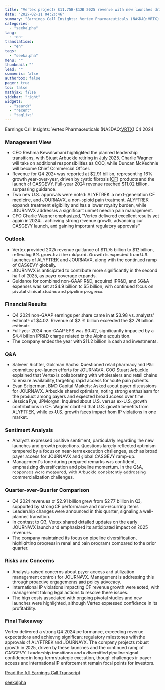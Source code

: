 ```yaml
---
title: "Vertex projects $11.75B-$12B 2025 revenue with new launches driving growth"
date: "2025-02-11 04:26:46"
summary: "Earnings Call Insights: Vertex Pharmaceuticals (NASDAQ:VRTX) Q4 2024 Management View CEO Reshma Kewalramani highlighted the planned leadership transitions, with Stuart Arbuckle retiring in July 2025. Charlie Wagner will take on additional responsibilities as COO, while Duncan McKechnie will become Chief Commercial Officer. Revenue for Q4 2024 was reported at $2.91..."
categories:
  - "seekalpha"
lang:
  - "en"
translations:
  - "en"
tags:
  - "seekalpha"
menu: ""
thumbnail: ""
lead: ""
comments: false
authorbox: false
pager: true
toc: false
mathjax: false
sidebar: "right"
widgets:
  - "search"
  - "recent"
  - "taglist"
---
```


Earnings Call Insights: Vertex Pharmaceuticals (NASDAQ:[VRTX](https://seekingalpha.com/symbol/VRTX "Vertex Pharmaceuticals Incorporated")) Q4 2024

### Management View

* CEO Reshma Kewalramani highlighted the planned leadership transitions, with Stuart Arbuckle retiring in July 2025. Charlie Wagner will take on additional responsibilities as COO, while Duncan McKechnie will become Chief Commercial Officer.
* Revenue for Q4 2024 was reported at $2.91 billion, representing 16% growth year-over-year, driven by cystic fibrosis ([CF](https://seekingalpha.com/symbol/CF "CF Industries Holdings, Inc.")) products and the launch of CASGEVY. Full-year 2024 revenue reached $11.02 billion, surpassing guidance.
* Two new U.S. approvals were noted: ALYFTREK, a next-generation CF medicine, and JOURNAVX, a non-opioid pain treatment. ALYFTREK expands treatment eligibility and has a lower royalty burden, while JOURNAVX addresses a significant unmet need in pain management.
* CFO Charlie Wagner emphasized, "Vertex delivered excellent results yet again in 2024... achieving strong revenue growth, advancing our CASGEVY launch, and gaining important regulatory approvals."

### Outlook

* Vertex provided 2025 revenue guidance of $11.75 billion to $12 billion, reflecting 8% growth at the midpoint. Growth is expected from U.S. launches of ALYFTREK and JOURNAVX, along with the continued ramp of CASGEVY globally.
* JOURNAVX is anticipated to contribute more significantly in the second half of 2025, as payer coverage expands.
* Guidance for combined non-GAAP R&D, acquired IPR&D, and SG&A expenses was set at $4.9 billion to $5 billion, with continued focus on pivotal clinical studies and pipeline progress.

### Financial Results

* Q4 2024 non-GAAP earnings per share came in at $3.98 vs. analysts' estimate of $4.02. Revenue of $2.91 billion exceeded the $2.78 billion estimate.
* Full-year 2024 non-GAAP EPS was $0.42, significantly impacted by a $4.4 billion IPR&D charge related to the Alpine acquisition.
* The company ended the year with $11.2 billion in cash and investments.

### Q&A

* Salveen Richter, Goldman Sachs: Questioned retail pharmacy and P&T committee pre-launch efforts for JOURNAVX. COO Stuart Arbuckle explained that Vertex is collaborating with wholesalers and retail chains to ensure availability, targeting rapid access for acute pain patients.
* Evan Seigerman, BMO Capital Markets: Asked about payer discussions for JOURNAVX. Arbuckle shared optimism, noting strong enthusiasm for the product among payers and expected broad access over time.
* Jessica Fye, JPMorgan: Inquired about U.S. versus ex-U.S. growth contributions in CF. Wagner clarified that U.S. growth benefits from ALYFTREK, while ex-U.S. growth faces impact from IP violations in one market.

### Sentiment Analysis

* Analysts expressed positive sentiment, particularly regarding the new launches and growth projections. Questions largely reflected optimism tempered by a focus on near-term execution challenges, such as broad payer access for JOURNAVX and global CASGEVY ramp-up.
* Management's tone during prepared remarks was confident, emphasizing diversification and pipeline momentum. In the Q&A, responses were measured, with Arbuckle consistently addressing commercialization challenges.

### Quarter-over-Quarter Comparison

* Q4 2024 revenues of $2.91 billion grew from $2.77 billion in Q3, supported by strong CF performance and non-recurring items.
* Leadership changes were announced in this quarter, signaling a well-planned transition.
* In contrast to Q3, Vertex shared detailed updates on the early JOURNAVX launch and emphasized its anticipated impact on 2025 revenues.
* The company maintained its focus on pipeline diversification, highlighting progress in renal and pain programs compared to the prior quarter.

### Risks and Concerns

* Analysts raised concerns about payer access and utilization management controls for JOURNAVX. Management is addressing this through proactive engagements and policy advocacy.
* International IP violations impacting CF revenue growth were noted, with management taking legal actions to resolve these issues.
* The high costs associated with ongoing pivotal studies and new launches were highlighted, although Vertex expressed confidence in its profitability.

### Final Takeaway

Vertex delivered a strong Q4 2024 performance, exceeding revenue expectations and achieving significant regulatory milestones with the approvals of ALYFTREK and JOURNAVX. The company projects robust growth in 2025, driven by these launches and the continued ramp of CASGEVY. Leadership transitions and a diversified pipeline signal confidence in long-term strategic execution, though challenges in payer access and international IP enforcement remain focal points for investors.

[Read the full Earnings Call Transcript](https://seekingalpha.com/symbol/VRTX/earnings/transcripts)

[seekalpha](https://seekingalpha.com/news/4405887-vertex-projects-11_75b-12b-2025-revenue-with-new-launches-driving-growth)
